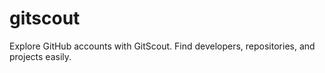 # gitscout
Explore GitHub accounts with GitScout. Find developers, repositories, and projects easily.
